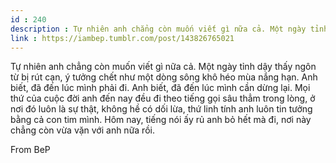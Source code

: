 ```yaml
---
id : 240
description : Tự nhiên anh chẳng còn muốn viết gì nữa cả. Một ngày tỉnh dậy thấy ngôn từ bị rút cạn, ý tưởng chết như một dòng sông khô héo mùa nắng hạn. Anh biết, đã đến lúc mình phải đi. Anh biết, đã đến lúc mình cần dừng lại. Mọi thứ của cuộc đời anh đến nay đều đi theo tiếng gọi sâu thẳm trong lòng, ở nơi đó luôn là sự thật, không hề có dối lừa, thứ linh tính anh luôn tin tưởng bằng cả con tim mình. Hôm nay, tiếng nói ấy rủ anh bỏ hết mà đi, nơi này chẳng còn vừa vặn với anh nữa rồi.
link : https://iambep.tumblr.com/post/143826765021
---
```


Tự nhiên anh chẳng còn muốn viết gì nữa cả. Một ngày tỉnh dậy thấy ngôn
từ bị rút cạn, ý tưởng chết như một dòng sông khô héo mùa nắng hạn. Anh
biết, đã đến lúc mình phải đi. Anh biết, đã đến lúc mình cần dừng lại. Mọi
thứ của cuộc đời anh đến nay đều đi theo tiếng gọi sâu thẳm trong lòng,
ở nơi đó luôn là sự thật, không hề có dối lừa, thứ linh tính anh luôn tin
tưởng bằng cả con tim mình. Hôm nay, tiếng nói ấy rủ anh bỏ hết mà đi, nơi
này chẳng còn vừa vặn với anh nữa rồi.

From BeP